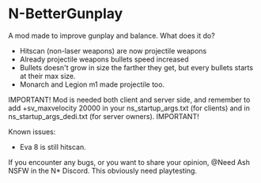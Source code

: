 # N-BetterGunplay
A mod made to improve gunplay and balance.
What does it do?
- Hitscan (non-laser weapons) are now projectile weapons
- Already projectile weapons bullets speed increased
- Bullets doesn't grow in size the farther they get, but every bullets starts at their max size.
- Monarch and Legion m1 made projectile too.

IMPORTANT!
Mod is needed both client and server side, and remember to add +sv_maxvelocity 20000 in your ns_startup_args.txt (for clients) and in ns_startup_args_dedi.txt (for server owners).
IMPORTANT!

Known issues:
- Eva 8 is still hitscan.

If you encounter any bugs, or you want to share your opinion, @Need Ash NSFW in the N* Discord.
This obviously need playtesting.
